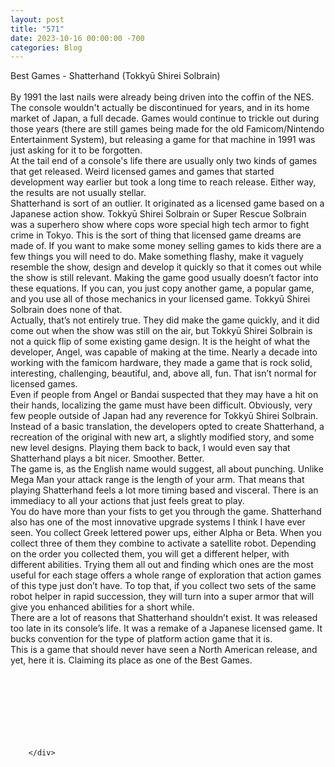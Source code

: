 ```yaml
---
layout: post
title: "571"
date: 2023-10-16 00:00:00 -700
categories: Blog
---
```


<div class="blog-content">
				<div class="paragraph"><span>Best Games - Shatterhand (Tokky&#363; Shirei Solbrain)</span><br><span></span><br><span>By 1991 the last nails were already being driven into the coffin of the NES. The console wouldn't actually be discontinued for years, and in its home market of Japan, a full decade. Games would continue to trickle out during those years (there are still games being made for the old Famicom/Nintendo Entertainment System), but releasing a game for that machine in 1991 was just asking for it to be forgotten.</span><br><span></span><span>At the tail end of a console's life there are usually only two kinds of games that get released. Weird licensed games and games that started development way earlier but took a long time to reach release. Either way, the results are not usually stellar.</span><br><span></span><span>Shatterhand is sort of an outlier. It originated as a licensed game based on a Japanese action show. Tokky&#363; Shirei Solbrain or Super Rescue Solbrain was a superhero show where cops wore special high tech armor to fight crime in Tokyo. This is the sort of thing that licensed game dreams are made of. If you want to make some money selling games to kids there are a few things you will need to do. Make something flashy, make it vaguely resemble the show, design and develop it quickly so that it comes out while the show is still relevant. Making the game good usually doesn&rsquo;t factor into these equations. If you can, you just copy another game, a popular game, and you use all of those mechanics in your licensed game. Tokky&#363; Shirei Solbrain does none of that.</span><br><span></span><span>Actually, that&rsquo;s not entirely true. They did make the game quickly, and it did come out when the show was still on the air, but Tokky&#363; Shirei Solbrain is not a quick flip of some existing game design. It is the height of what the developer, Angel, was capable of making at the time. Nearly a decade into working with the famicom hardware, they made a game that is rock solid, interesting, challenging, beautiful, and, above all, fun. That isn&rsquo;t normal for licensed games.</span><br><span></span><span>Even if people from Angel or Bandai suspected that they may have a hit on their hands, localizing the game must have been difficult. Obviously, very few people outside of Japan had any reverence for Tokky&#363; Shirei Solbrain. Instead of a basic translation, the developers opted to create Shatterhand, a recreation of the original with new art, a slightly modified story, and some new level designs. Playing them back to back, I would even say that Shatterhand plays a bit nicer. Smoother. Better.</span><br><span></span><span>The game is, as the English name would suggest, all about punching. Unlike Mega Man your attack range is the length of your arm. That means that playing Shatterhand feels a lot more timing based and visceral. There is an immediacy to all your actions that just feels great to play.</span><br><span></span><span>You do have more than your fists to get you through the game. Shatterhand also has one of the most innovative upgrade systems I think I have ever seen. You collect Greek lettered power ups, either Alpha or Beta. When you collect three of them they combine to activate a satellite robot. Depending on the order you collected them, you will get a different helper, with different abilities. Trying them all out and finding which ones are the most useful for each stage offers a whole range of exploration that action games of this type just don&rsquo;t have. To top that, if you collect two sets of the same robot helper in rapid succession, they will turn into a super armor that will give you enhanced abilities for a short while.</span><br><span></span><span>There are a lot of reasons that Shatterhand shouldn&rsquo;t exist. It was released too late in its console&rsquo;s life. It was a remake of a Japanese licensed game. It bucks convention for the type of platform action game that it is.</span><br><span></span><span>This is a game that should never have seen a North American release, and yet, here it is. Claiming its place as one of the Best Games.&nbsp;</span><br><span></span><br><br><br><br><br><br>&#8203;<br></div>

		</div>
        